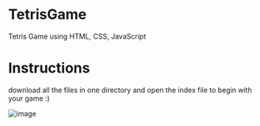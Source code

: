 # TetrisGame
 Tetris Game using HTML, CSS, JavaScript 

# Instructions
download all the files in one directory and open the index file to begin with your game :)

![image](https://github.com/user-attachments/assets/92ce1e61-3fa1-4e27-9a98-573ac81379e6)
